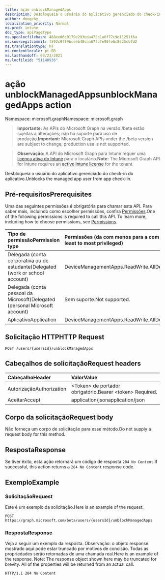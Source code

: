 ```yaml
---
title: ação unblockManagedApps
description: Desbloqueia o usuário do aplicativo gerenciado do check-in do aplicativo.
author: dougeby
localization_priority: Normal
ms.prod: intune
doc_type: apiPageType
ms.openlocfilehash: 488ee06c0179e293eda472c1a0f77c9e11251f6a
ms.sourcegitcommit: f592c9ff96ceeb40caa67fcfe90fe6c8525cb7d2
ms.translationtype: MT
ms.contentlocale: pt-BR
ms.lasthandoff: 03/23/2021
ms.locfileid: "51148936"
---
```

# <a name="unblockmanagedapps-action"></a><span data-ttu-id="ad2c1-103">ação unblockManagedApps</span><span class="sxs-lookup"><span data-stu-id="ad2c1-103">unblockManagedApps action</span></span>

<span data-ttu-id="ad2c1-104">Namespace: microsoft.graph</span><span class="sxs-lookup"><span data-stu-id="ad2c1-104">Namespace: microsoft.graph</span></span>

> <span data-ttu-id="ad2c1-105">**Importante:** As APIs do Microsoft Graph na versão /beta estão sujeitas a alterações; não há suporte para uso de produção.</span><span class="sxs-lookup"><span data-stu-id="ad2c1-105">**Important:** Microsoft Graph APIs under the /beta version are subject to change; production use is not supported.</span></span>

> <span data-ttu-id="ad2c1-106">**Observação:** A API do Microsoft Graph para Intune requer uma [licença ativa do Intune](https://go.microsoft.com/fwlink/?linkid=839381) para o locatário.</span><span class="sxs-lookup"><span data-stu-id="ad2c1-106">**Note:** The Microsoft Graph API for Intune requires an [active Intune license](https://go.microsoft.com/fwlink/?linkid=839381) for the tenant.</span></span>

<span data-ttu-id="ad2c1-107">Desbloqueia o usuário do aplicativo gerenciado do check-in do aplicativo.</span><span class="sxs-lookup"><span data-stu-id="ad2c1-107">Unblocks the managed app user from app check-in.</span></span>

## <a name="prerequisites"></a><span data-ttu-id="ad2c1-108">Pré-requisitos</span><span class="sxs-lookup"><span data-stu-id="ad2c1-108">Prerequisites</span></span>
<span data-ttu-id="ad2c1-p101">Uma das seguintes permissões é obrigatória para chamar esta API. Para saber mais, incluindo como escolher permissões, confira [Permissões](/graph/permissions-reference).</span><span class="sxs-lookup"><span data-stu-id="ad2c1-p101">One of the following permissions is required to call this API. To learn more, including how to choose permissions, see [Permissions](/graph/permissions-reference).</span></span>

|<span data-ttu-id="ad2c1-111">Tipo de permissão</span><span class="sxs-lookup"><span data-stu-id="ad2c1-111">Permission type</span></span>|<span data-ttu-id="ad2c1-112">Permissões (da com menos para a com mais privilégios)</span><span class="sxs-lookup"><span data-stu-id="ad2c1-112">Permissions (from least to most privileged)</span></span>|
|:---|:---|
|<span data-ttu-id="ad2c1-113">Delegada (conta corporativa ou de estudante)</span><span class="sxs-lookup"><span data-stu-id="ad2c1-113">Delegated (work or school account)</span></span>|<span data-ttu-id="ad2c1-114">DeviceManagementApps.ReadWrite.All</span><span class="sxs-lookup"><span data-stu-id="ad2c1-114">DeviceManagementApps.ReadWrite.All</span></span>|
|<span data-ttu-id="ad2c1-115">Delegada (conta pessoal da Microsoft)</span><span class="sxs-lookup"><span data-stu-id="ad2c1-115">Delegated (personal Microsoft account)</span></span>|<span data-ttu-id="ad2c1-116">Sem suporte.</span><span class="sxs-lookup"><span data-stu-id="ad2c1-116">Not supported.</span></span>|
|<span data-ttu-id="ad2c1-117">Aplicativo</span><span class="sxs-lookup"><span data-stu-id="ad2c1-117">Application</span></span>|<span data-ttu-id="ad2c1-118">DeviceManagementApps.ReadWrite.All</span><span class="sxs-lookup"><span data-stu-id="ad2c1-118">DeviceManagementApps.ReadWrite.All</span></span>|

## <a name="http-request"></a><span data-ttu-id="ad2c1-119">Solicitação HTTP</span><span class="sxs-lookup"><span data-stu-id="ad2c1-119">HTTP Request</span></span>
<!-- {
  "blockType": "ignored"
}
-->
``` http
POST /users/{usersId}/unblockManagedApps
```

## <a name="request-headers"></a><span data-ttu-id="ad2c1-120">Cabeçalhos de solicitação</span><span class="sxs-lookup"><span data-stu-id="ad2c1-120">Request headers</span></span>
|<span data-ttu-id="ad2c1-121">Cabeçalho</span><span class="sxs-lookup"><span data-stu-id="ad2c1-121">Header</span></span>|<span data-ttu-id="ad2c1-122">Valor</span><span class="sxs-lookup"><span data-stu-id="ad2c1-122">Value</span></span>|
|:---|:---|
|<span data-ttu-id="ad2c1-123">Autorização</span><span class="sxs-lookup"><span data-stu-id="ad2c1-123">Authorization</span></span>|<span data-ttu-id="ad2c1-124">&lt;Token&gt; de portador obrigatório.</span><span class="sxs-lookup"><span data-stu-id="ad2c1-124">Bearer &lt;token&gt; Required.</span></span>|
|<span data-ttu-id="ad2c1-125">Aceitar</span><span class="sxs-lookup"><span data-stu-id="ad2c1-125">Accept</span></span>|<span data-ttu-id="ad2c1-126">application/json</span><span class="sxs-lookup"><span data-stu-id="ad2c1-126">application/json</span></span>|

## <a name="request-body"></a><span data-ttu-id="ad2c1-127">Corpo da solicitação</span><span class="sxs-lookup"><span data-stu-id="ad2c1-127">Request body</span></span>
<span data-ttu-id="ad2c1-128">Não forneça um corpo de solicitação para esse método.</span><span class="sxs-lookup"><span data-stu-id="ad2c1-128">Do not supply a request body for this method.</span></span>

## <a name="response"></a><span data-ttu-id="ad2c1-129">Resposta</span><span class="sxs-lookup"><span data-stu-id="ad2c1-129">Response</span></span>
<span data-ttu-id="ad2c1-130">Se tiver êxito, esta ação retornará um código de resposta `204 No Content`.</span><span class="sxs-lookup"><span data-stu-id="ad2c1-130">If successful, this action returns a `204 No Content` response code.</span></span>

## <a name="example"></a><span data-ttu-id="ad2c1-131">Exemplo</span><span class="sxs-lookup"><span data-stu-id="ad2c1-131">Example</span></span>

### <a name="request"></a><span data-ttu-id="ad2c1-132">Solicitação</span><span class="sxs-lookup"><span data-stu-id="ad2c1-132">Request</span></span>
<span data-ttu-id="ad2c1-133">Este é um exemplo da solicitação.</span><span class="sxs-lookup"><span data-stu-id="ad2c1-133">Here is an example of the request.</span></span>
``` http
POST https://graph.microsoft.com/beta/users/{usersId}/unblockManagedApps
```

### <a name="response"></a><span data-ttu-id="ad2c1-134">Resposta</span><span class="sxs-lookup"><span data-stu-id="ad2c1-134">Response</span></span>
<span data-ttu-id="ad2c1-p102">Veja a seguir um exemplo da resposta. Observação: o objeto response mostrado aqui pode estar truncado por motivos de concisão. Todas as propriedades serão retornadas de uma chamada real.</span><span class="sxs-lookup"><span data-stu-id="ad2c1-p102">Here is an example of the response. Note: The response object shown here may be truncated for brevity. All of the properties will be returned from an actual call.</span></span>
``` http
HTTP/1.1 204 No Content
```




